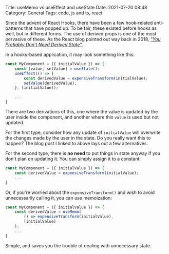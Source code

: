 Title: useMemo vs useEffect and useState
Date: 2021-07-20 08:48
Category: General
Tags: code, js and ts, react

Since the advent of React Hooks, there have been a few hook-related
anti-patterns that have popped up. To be fair, these existed before
hooks as well, but in different forms. The use of derived props is
one of the most pervasive of these. As the React blog pointed out
way back in 2018, [_"You Probably Don't Need Derived State"_][1].

In a hooks-based application, it may look something like this:

```js
const MyComponent = ({ initialValue }) => {
    const [value, setValue] = useState();
    useEffect(() => {
        const derivedValue = expensiveTransform(initialValue);
        setValue(derivedValue);
    }, [initialValue]);

    ...
}
```

There are two derivations of this, one where the value is updated by
the user inside the component, and another where this `value` is used
but not updated.

For the first type, consider how any update of `initialValue` will
overwrite the changes made by the user in the state. Do you really
want this to happen? The blog post I linked to above lays out a few
alternatives.

For the second type, there is **no need** to put things in state anyway
if you don't plan on updating it. You can simply assign it to a constant:

```js
const MyComponent = ({ initialValue }) => {
    const derivedValue = expensiveTransform(initialValue);
    ...
}
```

Or, if you're worried about the `expensiveTransform()` and wish to avoid
unnecessarily calling it, you can use memoization:

```js
const MyComponent = ({ initialValue }) => {
    const derivedValue = useMemo(
        () => expensiveTransform(initialValue),
        [initialValue]
    );
    ...
}
```

Simple, and saves you the trouble of dealing with unnecessary state.

[1]: https://reactjs.org/blog/2018/06/07/you-probably-dont-need-derived-state.html
